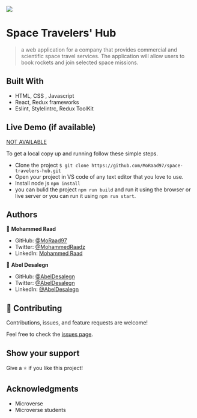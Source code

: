 ![](https://img.shields.io/badge/Microverse-blueviolet)

# Space Travelers' Hub

> a web application for a company that provides commercial and scientific space travel services. The application will allow users to book rockets and join selected space missions.


## Built With

- HTML, CSS , Javascript
- React, Redux frameworks
- Eslint, Stylelintrc, Redux ToolKit

## Live Demo (if available)

[NOT AVAILABLE](https://livedemo.com)


To get a local copy up and running follow these simple steps.

- Clone the project `$ git clone https://github.com/MoRaad97/space-travelers-hub.git`
- Open your project in VS code of any text editor that you love to use.
- Install node js `npm install`
- you can bulid the project `npm run build` and run it using the browser or live server or you can run it using `npm run start`.

## Authors

👤 **Mohammed Raad**

- GitHub: [@MoRaad97](https://github.com/MoRaad97)
- Twitter: [@MohammedRaadz](https://twitter.com/MohammedRaadz)
- LinkedIn: [Mohammed Raad](https://www.linkedin.com/in/mohammed-raad-alsuwayyid)

👤 **Abel Desalegn**

- GitHub: [@AbelDesalegn](https://github.com/Abel-desu)
- Twitter: [@AbelDesalegn](https://twitter.com/abeldesalegn97)
- LinkedIn: [@AbelDesalegn](https://www.linkedin.com/in/abel-desalegn)

## 🤝 Contributing

Contributions, issues, and feature requests are welcome!

Feel free to check the [issues page](../../issues/).

## Show your support

Give a ⭐️ if you like this project!

## Acknowledgments

- Microverse
- Microverse students 
